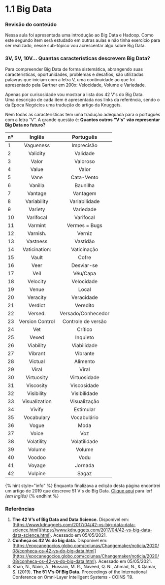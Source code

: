 # 1.1 Big Data

### Revisão do conteúdo

Nessa aula foi apresentada uma introdução ao Big Data e Hadoop. Como este segundo item será estudado em outras aulas e não tinha exercício para ser realizado, nesse sub-tópico vou acrescentar algo sobre Big Data.

### 3V, 5V, 10V... Quantas características descrevem Big Data?

Para compreender Big Data de forma sistemática, abrangendo suas características, oportunidades, problemas e desafios, são utilizadas palavras que iniciam com a letra V, uma continuidade ao que foi apresentado pela Gartner em 200x: Velocidade, Volume e Variedade.

Apenas por curisosidade vou mostrar a lista dos 42 V's do Big Data.   
Uma descrição de cada item é apresentada nos links da referência, sendo o da Época Negócios uma tradução do artigo da Knuggets.

Nem todas as características tem uma tradução adequada para o português com a letra “V”. A grande questão é: **Quantos outros "V's" vão representar Big Data no futuro?**

| nº | Inglês | Português |
| :--- | :---: | :---: |
| 1 | Vagueness | Imprecisão |
| 2 | Validity | Validade |
| 3 | Valor | Valoroso |
| 4 | Value | Valor |
| 5 | Vane | Cata-Vento |
| 6 | Vanilla | Baunilha |
| 7 | Vantage | Vantagem |
| 8 | Variability | Variabilidade |
| 9 | Variety | Variedade |
| 10 | Varifocal | Varifocal |
| 11 | Varmint | Vermes = Bugs |
| 12 | Varnish. | Verniz |
| 13 | Vastness | Vastidão |
| 14 | Vaticination:  | Vaticinação |
| 15 | Vault | Cofre |
| 16 | Veer | Desviar-se |
| 17 | Veil | Véu/Capa |
| 18 | Velocity | Velocidade |
| 19 | Venue | Local |
| 20 | Veracity | Veracidade |
| 21 | Verdict | Veredito |
| 22 | Versed. | Versado/Conhecedor |
| 23 | Version Control | Controle de versão |
| 24 | Vet | Crítico |
| 25 | Vexed | Inquieto |
| 26 | Viability | Viabilidade |
| 27 | Vibrant | Vibrante |
| 28 | Victual | Alimento |
| 29 | Viral | Viral |
| 30 | Virtuosity | Virtuosidade |
| 31 | Viscosity | Viscosidade |
| 32 | Visibility | Visibilidade |
| 33 | Visualization | Visualização |
| 34 | Vivify | Estimular |
| 35 | Vocabulary | Vocabulário |
| 36 | Vogue | Moda |
| 37 | Voice | Voz |
| 38 | Volatility | Volatilidade |
| 39 | Volume | Volume |
| 40 | Voodoo | Vodu |
| 41 | Voyage | Jornada |
| 42 | Vulpine | Sagaz |

{% hint style="info" %}
Enquanto finalizava a edição desta página encontrei um artigo de 2019 que descreve 51 V's do Big Data. [Clique aqui](https://sci-hub.se/https://doi.org/10.1145/3312614.3312623) para ler! _\(em inglês\)_
{% endhint %}

### Referências

1. **The 42 V’s of Big Data and Data Science.** Disponível em: [https://www.kdnuggets.com/2017/04/42-vs-big-data-data-science.html](https://www.kdnuggets.com/2017/04/42-vs-big-data-data-science.html). Acessado em 05/05/2021.
2. **Conheça os 42 Vs do big data.** Disponível em: [https://epocanegocios.globo.com/colunas/Changemaker/noticia/2020/08/conheca-os-42-vs-do-big-data.html](https://epocanegocios.globo.com/colunas/Changemaker/noticia/2020/08/conheca-os-42-vs-do-big-data.html). Acessado em 05/05/2021.
3. Khan, N., Naim, A., Hussain, M. R., Naveed, Q. N., Ahmad, N., & Qamar, S. \(2019\). **The 51 V’s Of Big Data.** Proceedings of the International Conference on Omni-Layer Intelligent Systems - COINS ’19. 

